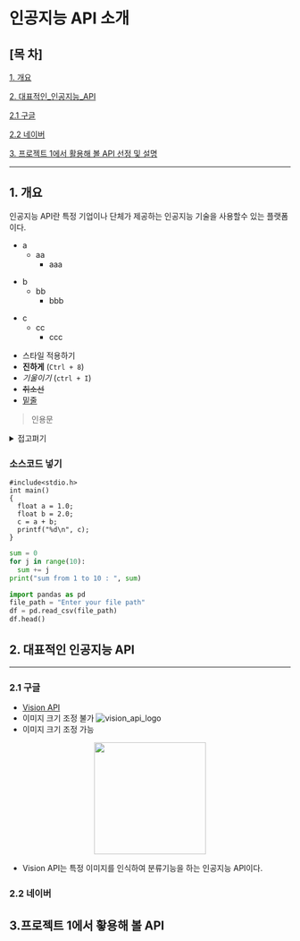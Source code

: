 # 인공지능 API 소개
## [목 차]

[1. 개요](#1-개-요)

[2. 대표적인_인공지능_API](#2-대표적인-인공지능-opi)

[2.1 구글](#21-구글)

[2.2 네이버](#22-네이버)

[3. 프로젝트 1에서 활용해 볼 API 선정 및 설명]()

* * *

## 1. 개요
인공지능 API란 특정 기업이나 단체가 제공하는 인공지능 기술을 사용할수 있는 플랫폼이다.

* a
  * aa
    * aaa
- b
  - bb
    - bbb
+ c
  + cc
    + ccc
* 스타일 적용하기
* **진하게** (`Ctrl + 8`)
* *기울이기* (`ctrl + I`)
* <s>취소선</s>
* <u>밑줄</u>

> 인용문

<details><summary>접고펴기
</summary>
내용작성하기
</details>

### 소스코드 넣기
```
#include<stdio.h>
int main()
{
  float a = 1.0;
  float b = 2.0;
  c = a + b;
  printf("%d\n", c);
}
```
```python
sum = 0
for j in range(10):
  sum += j
print("sum from 1 to 10 : ", sum)
```
```python
import pandas as pd
file_path = "Enter your file path"
df = pd.read_csv(file_path)
df.head()
```

## 2. 대표적인 인공지능 API
* * *

### 2.1 구글
* [Vision API](https://cloud.google.com/vision?hl=ko)
* 이미지 크기 조정 불가
![vision_api_logo](https://community.appinventor.mit.edu/uploads/default/2ad031bc25a55c4d3f55ff5ead8b2de63cdf28bf)
* 이미지 크기 조정 가능
<p align="center">
<img src="https://community.appinventor.mit.edu/uploads/default/2ad031bc25a55c4d3f55ff5ead8b2de63cdf28bf" width="200"/>
</p>


  * Vision API는 특정 이미지를 인식하여 분류기능을 하는 인공지능 API이다.

### 2.2 네이버

## 3.프로젝트 1에서 홯용해 볼 API 


